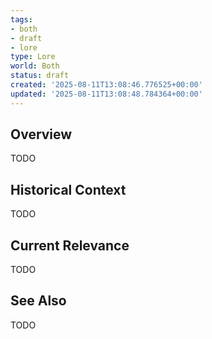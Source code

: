 ```yaml
---
tags:
- both
- draft
- lore
type: Lore
world: Both
status: draft
created: '2025-08-11T13:08:46.776525+00:00'
updated: '2025-08-11T13:08:48.784364+00:00'
---
```



## Overview

TODO
## Historical Context

TODO
## Current Relevance

TODO
## See Also

TODO
